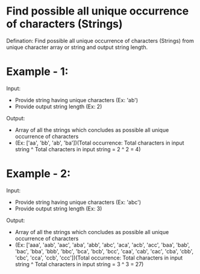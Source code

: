 # Find possible all unique occurrence of characters (Strings)

Defination: Find possible all unique occurrence of characters (Strings) from unique character array or string and output string length.
# Example - 1:
Input:
  - Provide string having unique characters (Ex: 'ab')
  - Provide output string length (Ex: 2)


Output:
  - Array of all the strings which concludes as possible all unique occurrence of characters
  - (Ex: ['aa', 'bb', 'ab', 'ba'])(Total occurrence: Total characters in input string ^ Total characters in input string = 2 ^ 2 = 4)

# Example - 2:
Input:
  - Provide string having unique characters (Ex: 'abc')
  - Provide output string length (Ex: 3)


Output:
  - Array of all the strings which concludes as possible all unique occurrence of characters
  - (Ex: ['aaa', 'aab', 'aac', 'aba', 'abb', 'abc', 'aca', 'acb', 'acc', 'baa', 'bab', 'bac', 'bba', 'bbb', 'bbc', 'bca', 'bcb', 'bcc', 'caa', 'cab', 'cac', 'cba', 'cbb', 'cbc', 'cca', 'ccb', 'ccc'])(Total occurrence: Total characters in input string ^ Total characters in input string = 3 ^ 3 = 27)
